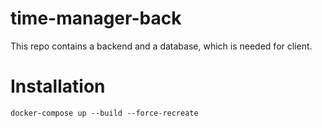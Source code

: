 # time-manager-back
This repo contains a backend and a database, which is needed for client. 
# Installation
<code>docker-compose up --build --force-recreate</code>
